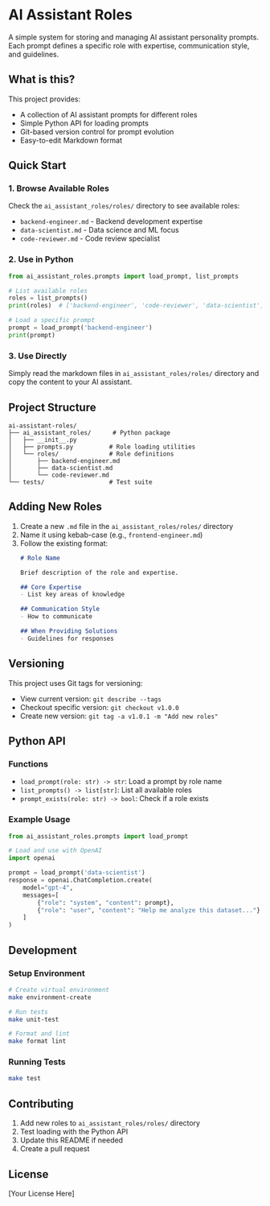 # AI Assistant Roles

A simple system for storing and managing AI assistant personality prompts. Each prompt defines a specific role with expertise, communication style, and guidelines.

## What is this?

This project provides:
- A collection of AI assistant prompts for different roles
- Simple Python API for loading prompts
- Git-based version control for prompt evolution
- Easy-to-edit Markdown format

## Quick Start

### 1. Browse Available Roles

Check the `ai_assistant_roles/roles/` directory to see available roles:
- `backend-engineer.md` - Backend development expertise
- `data-scientist.md` - Data science and ML focus
- `code-reviewer.md` - Code review specialist

### 2. Use in Python

```python
from ai_assistant_roles.prompts import load_prompt, list_prompts

# List available roles
roles = list_prompts()
print(roles)  # ['backend-engineer', 'code-reviewer', 'data-scientist']

# Load a specific prompt
prompt = load_prompt('backend-engineer')
print(prompt)
```

### 3. Use Directly

Simply read the markdown files in `ai_assistant_roles/roles/` directory and copy the content to your AI assistant.

## Project Structure

```
ai-assistant-roles/
├── ai_assistant_roles/      # Python package
│   ├── __init__.py
│   ├── prompts.py          # Role loading utilities
│   └── roles/              # Role definitions
│       ├── backend-engineer.md
│       ├── data-scientist.md
│       └── code-reviewer.md
└── tests/                  # Test suite
```

## Adding New Roles

1. Create a new `.md` file in the `ai_assistant_roles/roles/` directory
2. Name it using kebab-case (e.g., `frontend-engineer.md`)
3. Follow the existing format:
   ```markdown
   # Role Name
   
   Brief description of the role and expertise.
   
   ## Core Expertise
   - List key areas of knowledge
   
   ## Communication Style
   - How to communicate
   
   ## When Providing Solutions
   - Guidelines for responses
   ```

## Versioning

This project uses Git tags for versioning:
- View current version: `git describe --tags`
- Checkout specific version: `git checkout v1.0.0`
- Create new version: `git tag -a v1.0.1 -m "Add new roles"`

## Python API

### Functions

- `load_prompt(role: str) -> str`: Load a prompt by role name
- `list_prompts() -> list[str]`: List all available roles
- `prompt_exists(role: str) -> bool`: Check if a role exists

### Example Usage

```python
from ai_assistant_roles.prompts import load_prompt

# Load and use with OpenAI
import openai

prompt = load_prompt('data-scientist')
response = openai.ChatCompletion.create(
    model="gpt-4",
    messages=[
        {"role": "system", "content": prompt},
        {"role": "user", "content": "Help me analyze this dataset..."}
    ]
)
```

## Development

### Setup Environment

```bash
# Create virtual environment
make environment-create

# Run tests
make unit-test

# Format and lint
make format lint
```

### Running Tests

```bash
make test
```

## Contributing

1. Add new roles to `ai_assistant_roles/roles/` directory
2. Test loading with the Python API
3. Update this README if needed
4. Create a pull request

## License

[Your License Here]